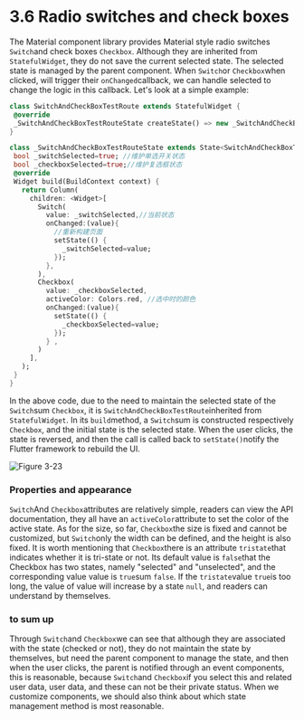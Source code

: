 # 3.6 Radio switches and check boxes

The Material component library provides Material style radio switches `Switch`and check boxes `Checkbox`. Although they are inherited from `StatefulWidget`, they do not save the current selected state. The selected state is managed by the parent component. When `Switch`or `Checkbox`when clicked, will trigger their `onChanged`callback, we can handle selected to change the logic in this callback. Let's look at a simple example:

``` dart 
class SwitchAndCheckBoxTestRoute extends StatefulWidget {
 @override
 _SwitchAndCheckBoxTestRouteState createState() => new _SwitchAndCheckBoxTestRouteState();
}

class _SwitchAndCheckBoxTestRouteState extends State<SwitchAndCheckBoxTestRoute> {
 bool _switchSelected=true; //维护单选开关状态
 bool _checkboxSelected=true;//维护复选框状态
 @override
 Widget build(BuildContext context) {
   return Column(
     children: <Widget>[
       Switch(
         value: _switchSelected,//当前状态
         onChanged:(value){
           //重新构建页面  
           setState(() {
             _switchSelected=value;
           });
         },
       ),
       Checkbox(
         value: _checkboxSelected,
         activeColor: Colors.red, //选中时的颜色
         onChanged:(value){
           setState(() {
             _checkboxSelected=value;
           });
         } ,
       )
     ],
   );
 }
}

```

In the above code, due to the need to maintain the selected state of the `Switch`sum `Checkbox`, it is `SwitchAndCheckBoxTestRoute`inherited from `StatefulWidget`. In its `build`method, a `Switch`sum is constructed respectively `Checkbox`, and the initial state is the selected state. When the user clicks, the state is reversed, and then the call is called back to `setState()`notify the Flutter framework to rebuild the UI.

![Figure 3-23](https://pcdn.flutterchina.club/imgs/3-23.png)

### Properties and appearance

`Switch`And `Checkbox`attributes are relatively simple, readers can view the API documentation, they all have an `activeColor`attribute to set the color of the active state. As for the size, so far, `Checkbox`the size is fixed and cannot be customized, but `Switch`only the width can be defined, and the height is also fixed. It is worth mentioning that `Checkbox`there is an attribute `tristate`that indicates whether it is tri-state or not. Its default value is `false`that the Checkbox has two states, namely "selected" and "unselected", and the corresponding value value is `true`sum `false`. If the `tristate`value `true`is too long, the value of value will increase by a state `null`, and readers can understand by themselves.

### to sum up

Through `Switch`and `Checkbox`we can see that although they are associated with the state (checked or not), they do not maintain the state by themselves, but need the parent component to manage the state, and then when the user clicks, the parent is notified through an event components, this is reasonable, because `Switch`and `Checkbox`if you select this and related user data, user data, and these can not be their private status. When we customize components, we should also think about which state management method is most reasonable.